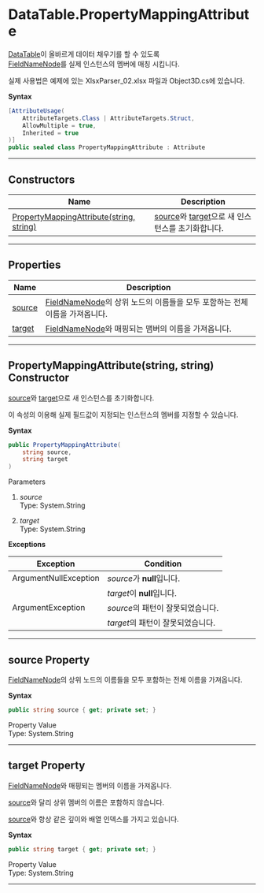 # DataTable.PropertyMappingAttribute

[DataTable][]이 올바르게 데이터 채우기를 할 수 있도록<br>
[FieldNameNode][]를 실제 인스턴스의 멤버에 매칭 시킵니다.

실제 사용법은 예제에 있는 XlsxParser_02.xlsx 파일과 Object3D.cs에 있습니다.

**Syntax**

```csharp
[AttributeUsage(
    AttributeTargets.Class | AttributeTargets.Struct,
    AllowMultiple = true,
    Inherited = true
)]
public sealed class PropertyMappingAttribute : Attribute
```

* * *
## Constructors

Name | Description
---- | -----------
[PropertyMappingAttribute(string, string)](#00) | [source][]와 [target][]으로 새 인스턴스를 초기화합니다.

* * *
## Properties

Name | Description
---- | -----------
[source](#01) | [FieldNameNode][]의 상위 노드의 이름들을 모두 포함하는 전체 이름을 가져옵니다.
[target](#02) | [FieldNameNode][]와 매핑되는 맴버의 이름을 가져옵니다.


<a name="00"><hr></a>
## PropertyMappingAttribute(string, string) Constructor

[source][]와 [target][]으로 새 인스턴스를 초기화합니다.

이 속성의 이용해 실제 필드값이 지정되는 인스턴스의 멤버를 지정할 수 있습니다.

**Syntax**

```csharp
public PropertyMappingAttribute(
    string source,
    string target
)
```

Parameters

1. *source*<br>
    Type: System.String

1. *target*<br>
    Type: System.String    


**Exceptions**

Exception | Condition
--------- | ---------
ArgumentNullException | *source*가 **null**입니다.
&nbsp;                | *target*이 **null**입니다.
ArgumentException     | *source*의 패턴이 잘못되었습니다.
&nbsp;                | *target*의 패턴이 잘못되었습니다.


<a name="01"><hr></a>
## source Property

[FieldNameNode][]의 상위 노드의 이름들을 모두 포함하는 전체 이름을 가져옵니다.

**Syntax**

```csharp
public string source { get; private set; }
```

Property Value<br>
Type: System.String

<a name="02"><hr></a>
## target Property

[FieldNameNode][]와 매핑되는 멤버의 이름을 가져옵니다.

[source][]와 달리 상위 멤버의 이름은 포함하지 않습니다.

[source][]와 항상 같은 깊이와 배열 인덱스를 가지고 있습니다.

**Syntax**

```csharp
public string target { get; private set; }
```

Property Value<br>
Type: System.String

* * *

[source]: #01
[target]: #02

[DataTable]:     ./DataTable.html
[FieldNameNode]: ./DataTableSchema.FieldNameNode.html
[Field]:         ./DataTableSchema.Field.html
